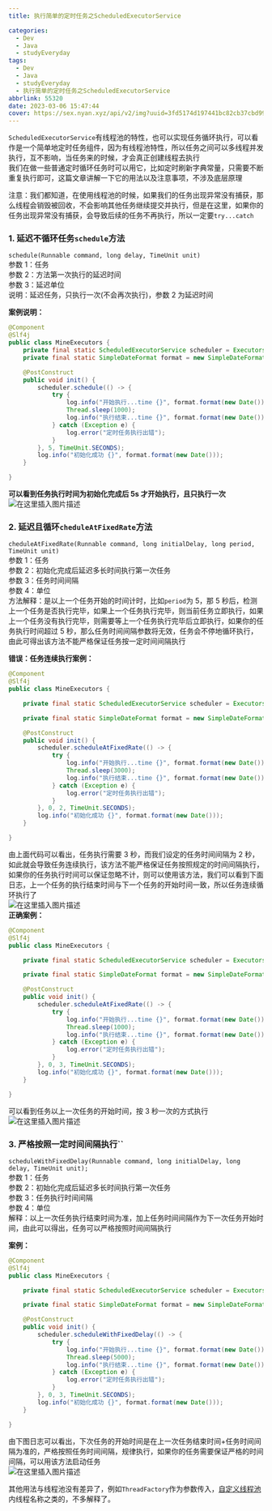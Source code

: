 ```yaml
---
title: 执行简单的定时任务之ScheduledExecutorService

categories:
  - Dev
  - Java
  - studyEveryday
tags:
  - Dev
  - Java
  - studyEveryday
  - 执行简单的定时任务之ScheduledExecutorService
abbrlink: 55320
date: 2023-03-06 15:47:44
cover: https://sex.nyan.xyz/api/v2/img?uuid=3fd5174d197441bc82cb37cbd99b5691
---
```


`ScheduledExecutorService`有线程池的特性，也可以实现任务循环执行，可以看作是一个简单地定时任务组件，因为有线程池特性，所以任务之间可以多线程并发执行，互不影响，当任务来的时候，才会真正创建线程去执行  
我们在做一些普通定时循环任务时可以用它，比如定时刷新字典常量，只需要不断重复执行即可，这篇文章讲解一下它的用法以及注意事项，不涉及底层原理

注意：我们都知道，在使用线程池的时候，如果我们的任务出现异常没有捕获，那么线程会销毁被回收，不会影响其他任务继续提交并执行，但是在这里，如果你的任务出现异常没有捕获，会导致后续的任务不再执行，所以一定要`try...catch`

### 1. 延迟不循环任务`schedule`方法

`schedule(Runnable command, long delay, TimeUnit unit)`  
参数 1：任务  
参数 2：方法第一次执行的延迟时间  
参数 3：延迟单位  
说明：延迟任务，只执行一次(不会再次执行)，参数 2 为延迟时间

**案例说明：**

```java
@Component
@Slf4j
public class MineExecutors {
    private final static ScheduledExecutorService scheduler = Executors.newScheduledThreadPool(5);
    private final static SimpleDateFormat format = new SimpleDateFormat("yyyy-MM-dd HH:mm:sss");

    @PostConstruct
    public void init() {
        scheduler.schedule(() -> {
            try {
                log.info("开始执行...time {}", format.format(new Date()));
                Thread.sleep(1000);
                log.info("执行结束...time {}", format.format(new Date()));
            } catch (Exception e) {
                log.error("定时任务执行出错");
            }
        }, 5, TimeUnit.SECONDS);
		log.info("初始化成功 {}", format.format(new Date()));
    }

}

```

**可以看到任务执行时间为初始化完成后 5s 才开始执行，且只执行一次**  
![在这里插入图片描述](https://img-blog.csdnimg.cn/b712abc87287474b9d24d3639b05d161.png)

### 2. 延迟且循环`cheduleAtFixedRate`方法

`cheduleAtFixedRate(Runnable command, long initialDelay, long period, TimeUnit unit)`  
参数 1：任务  
参数 2：初始化完成后延迟多长时间执行第一次任务  
参数 3：任务时间间隔  
参数 4：单位  
方法解释：是以上一个任务开始的时间计时，比如`period`为 5，那 5 秒后，检测上一个任务是否执行完毕，如果上一个任务执行完毕，则当前任务立即执行，如果上一个任务没有执行完毕，则需要等上一个任务执行完毕后立即执行，如果你的任务执行时间超过 5 秒，那么任务时间间隔参数将无效，任务会不停地循环执行，由此可得出该方法不能严格保证任务按一定时间间隔执行

**错误：任务连续执行案例：**

```java
@Component
@Slf4j
public class MineExecutors {

    private final static ScheduledExecutorService scheduler = Executors.newScheduledThreadPool(5);

    private final static SimpleDateFormat format = new SimpleDateFormat("yyyy-MM-dd HH:mm:ss");

    @PostConstruct
    public void init() {
        scheduler.scheduleAtFixedRate(() -> {
            try {
                log.info("开始执行...time {}", format.format(new Date()));
                Thread.sleep(3000);
                log.info("执行结束...time {}", format.format(new Date()));
            } catch (Exception e) {
                log.error("定时任务执行出错");
            }
        }, 0, 2, TimeUnit.SECONDS);
        log.info("初始化成功 {}", format.format(new Date()));
    }

}
```

由上面代码可以看出，任务执行需要 3 秒，而我们设定的任务时间间隔为 2 秒，如此就会导致任务连续执行，该方法不能严格保证任务按照规定的时间间隔执行，如果你的任务执行时间可以保证忽略不计，则可以使用该方法，我们可以看到下面日志，上一个任务的执行结束时间与下一个任务的开始时间一致，所以任务连续循环执行了  
![在这里插入图片描述](https://img-blog.csdnimg.cn/342f374f94ef437ebbdd0701a77ea511.png)  
**正确案例：**

```java
@Component
@Slf4j
public class MineExecutors {

    private final static ScheduledExecutorService scheduler = Executors.newScheduledThreadPool(5);

    private final static SimpleDateFormat format = new SimpleDateFormat("yyyy-MM-dd HH:mm:ss");

    @PostConstruct
    public void init() {
        scheduler.scheduleAtFixedRate(() -> {
            try {
                log.info("开始执行...time {}", format.format(new Date()));
                Thread.sleep(1000);
                log.info("执行结束...time {}", format.format(new Date()));
            } catch (Exception e) {
                log.error("定时任务执行出错");
            }
        }, 0, 3, TimeUnit.SECONDS);
        log.info("初始化成功 {}", format.format(new Date()));
    }

}
```

可以看到任务以上一次任务的开始时间，按 3 秒一次的方式执行  
![在这里插入图片描述](https://img-blog.csdnimg.cn/1d9a4328e296470da79d9623009b1765.png)

### 3. 严格按照一定时间间隔执行``

`scheduleWithFixedDelay(Runnable command, long initialDelay, long delay, TimeUnit unit);`  
参数 1：任务  
参数 2：初始化完成后延迟多长时间执行第一次任务  
参数 3：任务执行时间间隔  
参数 4：单位  
解释：以上一次任务执行结束时间为准，加上任务时间间隔作为下一次任务开始时间，由此可以得出，任务可以严格按照时间间隔执行

**案例：**

```java
@Component
@Slf4j
public class MineExecutors {

    private final static ScheduledExecutorService scheduler = Executors.newScheduledThreadPool(5);

    private final static SimpleDateFormat format = new SimpleDateFormat("yyyy-MM-dd HH:mm:ss");

    @PostConstruct
    public void init() {
        scheduler.scheduleWithFixedDelay(() -> {
            try {
                log.info("开始执行...time {}", format.format(new Date()));
                Thread.sleep(5000);
                log.info("执行结束...time {}", format.format(new Date()));
            } catch (Exception e) {
                log.error("定时任务执行出错");
            }
        }, 0, 3, TimeUnit.SECONDS);
        log.info("初始化成功 {}", format.format(new Date()));
    }

}
```

由下图日志可以看出，下次任务的开始时间是在上一次任务结束时间+任务时间间隔为准的，严格按照任务时间间隔，规律执行，如果你的任务需要保证严格的时间间隔，可以用该方法启动任务  
![在这里插入图片描述](https://img-blog.csdnimg.cn/fb439ae9f2f4441ca611a83d24dc1a6a.png)

其他用法与线程池没有差异了，例如`ThreadFactory`作为参数传入，[自定义线程池](https://so.csdn.net/so/search?q=%E8%87%AA%E5%AE%9A%E4%B9%89%E7%BA%BF%E7%A8%8B%E6%B1%A0&spm=1001.2101.3001.7020)内线程名称之类的，不多解释了。